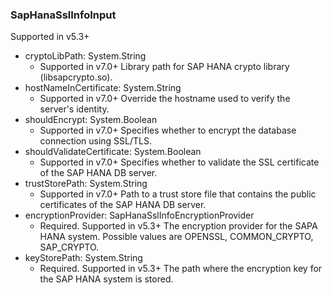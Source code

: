 ### SapHanaSslInfoInput
Supported in v5.3+

- cryptoLibPath: System.String
  - Supported in v7.0+
      Library path for SAP HANA crypto library (libsapcrypto.so).
- hostNameInCertificate: System.String
  - Supported in v7.0+
      Override the hostname used to verify the server's identity.
- shouldEncrypt: System.Boolean
  - Supported in v7.0+
      Specifies whether to encrypt the database connection using SSL/TLS.
- shouldValidateCertificate: System.Boolean
  - Supported in v7.0+
      Specifies whether to validate the SSL certificate of the SAP HANA DB server.
- trustStorePath: System.String
  - Supported in v7.0+
      Path to a trust store file that contains the public certificates of the SAP HANA DB server.
- encryptionProvider: SapHanaSslInfoEncryptionProvider
  - Required. Supported in v5.3+
      The encryption provider for the SAPA HANA system. Possible values are OPENSSL, COMMON_CRYPTO, SAP_CRYPTO.
- keyStorePath: System.String
  - Required. Supported in v5.3+
      The path where the encryption key for the SAP HANA system is stored.
